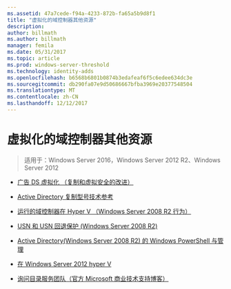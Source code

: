 ```yaml
---
ms.assetid: 47a7cede-f94a-4233-872b-fa65a5b9d8f1
title: "虚拟化的域控制器其他资源"
description: 
author: billmath
ms.author: billmath
manager: femila
ms.date: 05/31/2017
ms.topic: article
ms.prod: windows-server-threshold
ms.technology: identity-adds
ms.openlocfilehash: b6568b6801b0874b3edafeaf6f5c6edee634dc3e
ms.sourcegitcommit: db290fa07e9d50686667bfba3969e20377548504
ms.translationtype: MT
ms.contentlocale: zh-CN
ms.lasthandoff: 12/12/2017
---
```

# <a name="virtualized-domain-controller-additional-resources"></a>虚拟化的域控制器其他资源

>适用于：Windows Server 2016，Windows Server 2012 R2、Windows Server 2012

  
-   [广告 DS 虚拟化 （复制和虚拟安全的改进）](https://go.microsoft.com/fwlink/p/?LinkID=238316)  
  
-   [Active Directory 复制型号技术参考](https://technet.microsoft.com/library/cc782376(v=ws.10).aspx)  
  
-   [运行的域控制器在 Hyper V （Windows Server 2008 R2 行为）](https://technet.microsoft.com/library/dd363553(v=ws.10).aspx)  
  
-   [USN 和 USN 回退保护 (Windows Server 2008 R2)](https://technet.microsoft.com/library/d2cae85b-41ac-497f-8cd1-5fbaa6740ffe(v=ws.10))  
  
-   [Active Directory(Windows Server 2008 R2) 的 Windows PowerShell 与管理](https://technet.microsoft.com/library/dd378937(WS.10).aspx)  
  
-   [在 Windows Server 2012 hyper V](https://technet.microsoft.com/library/hh831531.aspx)  
  
-   [询问目录服务团队（官方 Microsoft 商业技术支持博客）](http://blogs.technet.com/b/askds)  
  



